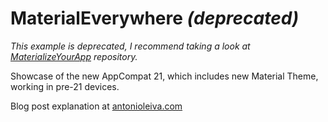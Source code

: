 MaterialEverywhere _(deprecated)_
==================

_This example is deprecated, I recommend taking a look at [MaterializeYourApp](https://github.com/antoniolg/MaterializeYourApp) repository._

Showcase of the new AppCompat 21, which includes new Material Theme, working in pre-21 devices.

Blog post explanation at [antonioleiva.com](http://antonioleiva.com/material-design-everywhere/)
